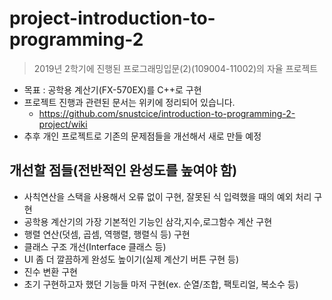 # project-introduction-to-programming-2
> 2019년 2학기에 진행된 프로그래밍입문(2)(109004-11002)의 자율 프로젝트

* 목표 : 공학용 계산기(FX-570EX)를 C++로 구현
* 프로젝트 진행과 관련된 문서는 위키에 정리되어 있습니다.
  * https://github.com/snustcice/introduction-to-programming-2-project/wiki
* 추후 개인 프로젝트로 기존의 문제점들을 개선해서 새로 만들 예정

## 개선할 점들(전반적인 완성도를 높여야 함)
* 사칙연산을 스택을 사용해서 오류 없이 구현, 잘못된 식 입력했을 때의 예외 처리 구현
* 공학용 계산기의 가장 기본적인 기능인 삼각,지수,로그함수 계산 구현
* 행렬 연산(덧셈, 곱셈, 역행렬, 행렬식 등) 구현
* 클래스 구조 개선(Interface 클래스 등)
* UI 좀 더 깔끔하게 완성도 높이기(실제 계산기 버튼 구현 등)
* 진수 변환 구현
* 초기 구현하고자 했던 기능들 마저 구현(ex. 순열/조합, 팩토리얼, 복소수 등)
